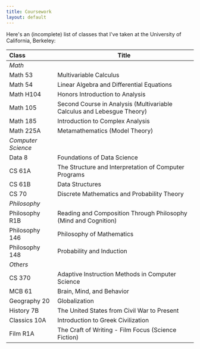 ```yaml
---
title: Coursework
layout: default
---
```



Here's an (incomplete) list of classes that I've taken at the University of California, Berkeley:

| Class              | Title                                                                  |
| :----------------- | ---------------------------------------------------------------------- |
| _Math_             |                                                                        |
| Math 53            | Multivariable Calculus                                                 |
| Math 54            | Linear Algebra and Differential Equations                              |
| Math H104          | Honors Introduction to Analysis                                        |
| Math 105           | Second Course in Analysis (Multivariable Calculus and Lebesgue Theory) |
| Math 185           | Introduction to Complex Analysis                                       |
| Math 225A          | Metamathematics (Model Theory)                                         |
| _Computer Science_ |                                                                        |
| Data 8             | Foundations of Data Science                                            |
| CS 61A             | The Structure and Interpretation of Computer Programs                  |
| CS 61B             | Data Structures                                                        |
| CS 70              | Discrete Mathematics and Probability Theory                            |
| _Philosophy_       |                                                                        |
| Philosophy R1B     | Reading and Composition Through Philosophy (Mind and Cognition)        |
| Philosophy 146     | Philosophy of Mathematics                                              |
| Philosophy 148     | Probability and Induction                                              |
| _Others_           |                                                                        |
| CS 370             | Adaptive Instruction Methods in Computer Science                       |
| MCB 61             | Brain, Mind, and Behavior                                              |
| Geography 20       | Globalization                                                          |
| History 7B         | The United States from Civil War to Present                            |
| Classics 10A       | Introduction to Greek Civilization                                     |
| Film R1A           | The Craft of Writing - Film Focus (Science Fiction)                    |
